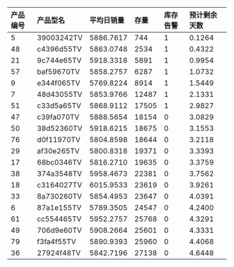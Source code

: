| 产品编号 | 产品型名 | 平均日销量 | 存量 | 库存告警 | 预计剩余天数 |
| :--- | :--- | :--- | :--- | :--- | :--- |
| 5 | 39003242TV | 5886.7617 | 744 | 1 | 0.1264 |
| 48 | c4396d55TV | 5863.0748 | 2534 | 1 | 0.4322 |
| 21 | 9c744e65TV | 5918.3318 | 5891 | 1 | 0.9954 |
| 57 | baf59670TV | 5858.2757 | 6287 | 1 | 1.0732 |
| 9 | e344f065TV | 5769.8224 | 8914 | 1 | 1.5449 |
| 7 | 48d43055TV | 5853.9766 | 12487 | 1 | 2.1331 |
| 51 | c33d5a65TV | 5868.9112 | 17505 | 1 | 2.9827 |
| 47 | c39fa070TV | 5888.5654 | 18154 | 0 | 3.0829 |
| 50 | 38d52360TV | 5918.6215 | 18675 | 0 | 3.1553 |
| 76 | d0f11970TV | 5804.8598 | 18644 | 0 | 3.2118 |
| 29 | af30e265TV | 5800.8318 | 19371 | 0 | 3.3393 |
| 17 | 68bc0346TV | 5816.2710 | 19635 | 0 | 3.3759 |
| 38 | 374a3548TV | 5958.4673 | 22381 | 0 | 3.7562 |
| 18 | c3164027TV | 6015.9533 | 23619 | 0 | 3.9261 |
| 33 | 8a730260TV | 5854.4953 | 23647 | 0 | 4.0391 |
| 6 | 87a1e155TV | 5789.3505 | 24547 | 0 | 4.2400 |
| 61 | cc554465TV | 5952.2757 | 25768 | 0 | 4.3291 |
| 49 | 706d9e60TV | 5908.2664 | 25601 | 0 | 4.3331 |
| 79 | f3fa4f55TV | 5890.9393 | 25960 | 0 | 4.4068 |
| 36 | 27924f48TV | 5842.7196 | 27138 | 0 | 4.6448 |
